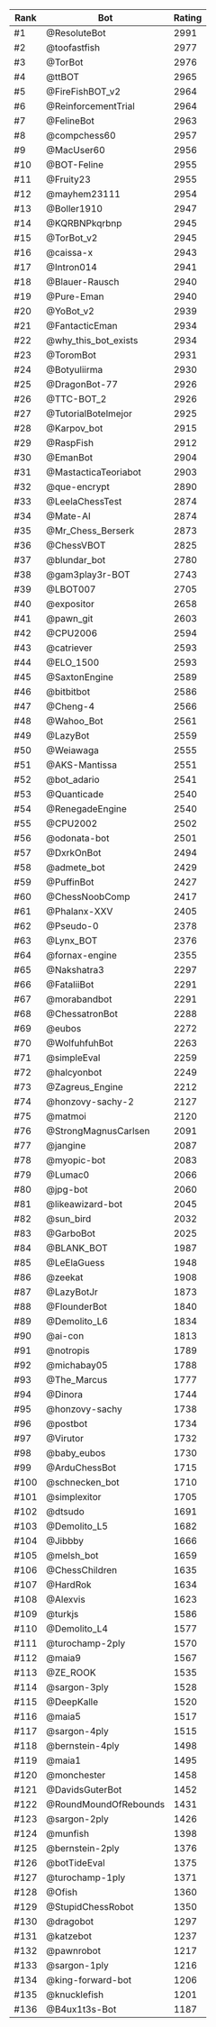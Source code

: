 Rank|Bot|Rating
---|---|---
#1|@ResoluteBot|2991
#2|@toofastfish|2977
#3|@TorBot|2976
#4|@ttBOT|2965
#5|@FireFishBOT_v2|2964
#6|@ReinforcementTrial|2964
#7|@FelineBot|2963
#8|@compchess60|2957
#9|@MacUser60|2956
#10|@BOT-Feline|2955
#11|@Fruity23|2955
#12|@mayhem23111|2954
#13|@Boller1910|2947
#14|@KQRBNPkqrbnp|2945
#15|@TorBot_v2|2945
#16|@caissa-x|2943
#17|@Intron014|2941
#18|@Blauer-Rausch|2940
#19|@Pure-Eman|2940
#20|@YoBot_v2|2939
#21|@FantacticEman|2934
#22|@why_this_bot_exists|2934
#23|@ToromBot|2931
#24|@Botyuliirma|2930
#25|@DragonBot-77|2926
#26|@TTC-BOT_2|2926
#27|@TutorialBotelmejor|2925
#28|@Karpov_bot|2915
#29|@RaspFish|2912
#30|@EmanBot|2904
#31|@MastacticaTeoriabot|2903
#32|@que-encrypt|2890
#33|@LeelaChessTest|2874
#34|@Mate-AI|2874
#35|@Mr_Chess_Berserk|2873
#36|@ChessVBOT|2825
#37|@blundar_bot|2780
#38|@gam3play3r-BOT|2743
#39|@LBOT007|2705
#40|@expositor|2658
#41|@pawn_git|2603
#42|@CPU2006|2594
#43|@catriever|2593
#44|@ELO_1500|2593
#45|@SaxtonEngine|2589
#46|@bitbitbot|2586
#47|@Cheng-4|2566
#48|@Wahoo_Bot|2561
#49|@LazyBot|2559
#50|@Weiawaga|2555
#51|@AKS-Mantissa|2551
#52|@bot_adario|2541
#53|@Quanticade|2540
#54|@RenegadeEngine|2540
#55|@CPU2002|2502
#56|@odonata-bot|2501
#57|@DxrkOnBot|2494
#58|@admete_bot|2429
#59|@PuffinBot|2427
#60|@ChessNoobComp|2417
#61|@Phalanx-XXV|2405
#62|@Pseudo-0|2378
#63|@Lynx_BOT|2376
#64|@fornax-engine|2355
#65|@Nakshatra3|2297
#66|@FataliiBot|2291
#67|@morabandbot|2291
#68|@ChessatronBot|2288
#69|@eubos|2272
#70|@WolfuhfuhBot|2263
#71|@simpleEval|2259
#72|@halcyonbot|2249
#73|@Zagreus_Engine|2212
#74|@honzovy-sachy-2|2127
#75|@matmoi|2120
#76|@StrongMagnusCarlsen|2091
#77|@jangine|2087
#78|@myopic-bot|2083
#79|@Lumac0|2066
#80|@jpg-bot|2060
#81|@likeawizard-bot|2045
#82|@sun_bird|2032
#83|@GarboBot|2025
#84|@BLANK_BOT|1987
#85|@LeElaGuess|1948
#86|@zeekat|1908
#87|@LazyBotJr|1873
#88|@FlounderBot|1840
#89|@Demolito_L6|1834
#90|@ai-con|1813
#91|@notropis|1789
#92|@michabay05|1788
#93|@The_Marcus|1777
#94|@Dinora|1744
#95|@honzovy-sachy|1738
#96|@postbot|1734
#97|@Virutor|1732
#98|@baby_eubos|1730
#99|@ArduChessBot|1715
#100|@schnecken_bot|1710
#101|@simplexitor|1705
#102|@dtsudo|1691
#103|@Demolito_L5|1682
#104|@Jibbby|1666
#105|@melsh_bot|1659
#106|@ChessChildren|1635
#107|@HardRok|1634
#108|@Alexvis|1623
#109|@turkjs|1586
#110|@Demolito_L4|1577
#111|@turochamp-2ply|1570
#112|@maia9|1567
#113|@ZE_ROOK|1535
#114|@sargon-3ply|1528
#115|@DeepKalle|1520
#116|@maia5|1517
#117|@sargon-4ply|1515
#118|@bernstein-4ply|1498
#119|@maia1|1495
#120|@monchester|1458
#121|@DavidsGuterBot|1452
#122|@RoundMoundOfRebounds|1431
#123|@sargon-2ply|1426
#124|@munfish|1398
#125|@bernstein-2ply|1376
#126|@botTideEval|1375
#127|@turochamp-1ply|1371
#128|@Ofish|1360
#129|@StupidChessRobot|1350
#130|@dragobot|1297
#131|@katzebot|1237
#132|@pawnrobot|1217
#133|@sargon-1ply|1216
#134|@king-forward-bot|1206
#135|@knucklefish|1201
#136|@B4ux1t3s-Bot|1187
